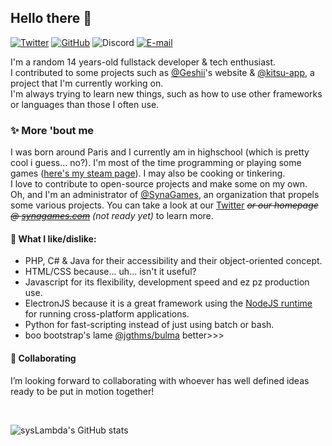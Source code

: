 ## Hello there 👋

[![Twitter](https://img.shields.io/twitter/follow/sysLambda?logo=twitter&logoColor=ffffff&labelColor=5D5D5D&color=A2A2A2&label=@sysLambda&style=flat)](https://twitter.com/sysLambda)
[![GitHub](https://img.shields.io/github/followers/sysLambda.svg?logo=github&labelColor=5D5D5D&color=A2A2A2&label=/sysLambda&style=flat)](https://github.com/sysLambda)
![Discord](https://img.shields.io/static/v1?label=&message=mehSmh%230420&logo=discord&logoColor=ffffff&color=5D5D5D&style=flat)
[![E-mail](https://img.shields.io/static/v1?label=&message=hi%40syslambda.fr&color=5D5D5D&style=flat)](mailto:hi@syslambda.fr)

I'm a random 14 years-old fullstack developer & tech enthusiast.\
I contributed to some projects such as [@Geshii](https://github.com/Geshii)'s website & [@kitsu-app](https://github.com/kitsu-app), a project that I'm currently working on.\
I'm always trying to learn new things, such as how to use other frameworks or languages than those I often use.

### ✨ More 'bout me
I was born around Paris and I currently am in highschool (which is pretty cool i guess... no?). I'm most of the time programming or playing some games ([here's my steam page](https://steamcommunity.com/id/sysLambda/)). I may also be cooking or tinkering.\
I love to contribute to open-source projects and make some on my own.\
Oh, and I'm an administrator of [@SynaGames](https://github.com/SynaGames), an organization that propels some various projects. You can take a look at our [Twitter](https://twitter.com/SynaGames) *~~or our homepage @ [synagames.com](https://synagames.com)~~ (not ready yet)* to learn more.

#### 🤔 What I like/dislike:
- PHP, C# & Java for their accessibility and their object-oriented concept.
- HTML/CSS because... uh... isn't it useful?
- Javascript for its flexibility, development speed and ez pz production use.
- ElectronJS because it is a great framework using the [NodeJS runtime](https://node.js.org) for running cross-platform applications.
- Python for fast-scripting instead of just using batch or bash.
- boo bootstrap's lame [@jgthms/bulma](https://github.com/jgthms/bulma) better>>>

#### 👯 Collaborating
I’m looking forward to collaborating with whoever has well defined ideas ready to be put in motion together!

<br />

![sysLambda's GitHub stats](https://github-readme-stats.vercel.app/api?username=sysLambda&include_all_commits=true&show_icons=true)

